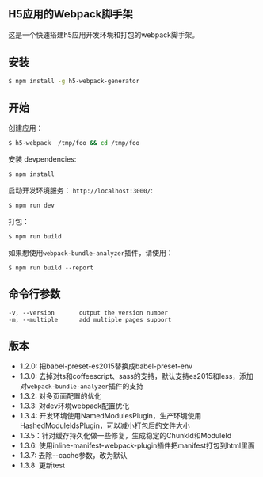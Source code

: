 

## H5应用的Webpack脚手架
这是一个快速搭建h5应用开发环境和打包的webpack脚手架。

## 安装

```sh
$ npm install -g h5-webpack-generator
```

## 开始


创建应用：

```bash
$ h5-webpack  /tmp/foo && cd /tmp/foo
```

安装 devpendencies:

```bash
$ npm install
```

启动开发环境服务： `http://localhost:3000/`:

```bash
$ npm run dev
```

打包：
```bash
$ npm run build
```

如果想使用`webpack-bundle-analyzer`插件，请使用：
```
$ npm run build --report
```

## 命令行参数


    -v, --version       output the version number
    -m, --multiple      add multiple pages support

## 版本
* 1.2.0: 把babel-preset-es2015替换成babel-preset-env
* 1.3.0: 去掉对ts和coffeescript、sass的支持，默认支持es2015和less，添加对`webpack-bundle-analyzer`插件的支持
* 1.3.2: 对多页面配置的优化
* 1.3.3: 对dev环境webpack配置优化
* 1.3.4: 开发环境使用NamedModulesPlugin，生产环境使用HashedModuleIdsPlugin，可以减小打包后的文件大小
* 1.3.5：针对缓存持久化做一些修复，生成稳定的ChunkId和ModuleId 
* 1.3.6: 使用inline-manifest-webpack-plugin插件把manifest打包到html里面
* 1.3.7: 去除--cache参数，改为默认
* 1.3.8: 更新test
